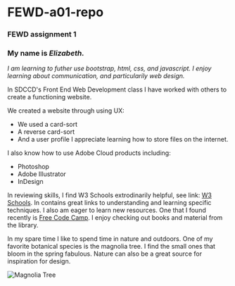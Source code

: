 # FEWD-a01-repo

### FEWD assignment 1
### My name is  *Elizabeth.*

*I am learning to futher use bootstrap, html, css, and javascript. I enjoy learning about communication, and particularily web design.*

In SDCCD's Front End Web Development class I have worked with others to create a functioning website.


We created a website through using UX:
* We used a card-sort
* A reverse card-sort
* And a user profile
I appreciate learning how to store files on the internet.


I also know how to use Adobe Cloud products including:
* Photoshop
* Adobe Illustrator
* InDesign


In reviewing skills, I find W3 Schools extrodinarily helpful, see link: [W3 Schools](https://www.w3schools.com). In contains great links to understanding and learning specific techniques. I also am eager to learn new resources. One that I found recently is [Free Code Camp](https://www.freecodecamp.org ). I enjoy checking out books and material from the library.


In my spare time I like to spend time in nature and outdoors. One of my favorite botanical species is the magnolia tree. I find the small ones that bloom in the spring fabulous. Nature can also be a great source for inspiration for design.

![Magnolia Tree](https://c.pxhere.com/photos/1d/7a/spring_tulip_tree_flower_bloom_magnolia_magnolia_flower_nature_wood-1202316.jpg!d )
